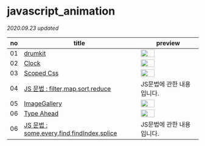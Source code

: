 # javascript_animation

*2020.09.23 updated*

no | title | preview 
---- | ---- | ---- 
01 | <a href="https://github.com/KumJungMin/javascript_animation-/blob/master/01.drumkit/drum_desc.md"> drumkit </a> | <img width="50%" src="https://j.gifs.com/jZ153z.gif"/>
02 | <a href="https://github.com/KumJungMin/javascript_animation/blob/master/02.JSCLOCK/clock_desc.md"> Clock </a> |  <img width="50%" src="https://j.gifs.com/71RMoB.gif"/>
03 | <a href="https://github.com/KumJungMin/javascript_animation/blob/master/03.csstest/css_desc.md">Scoped Css</a> |  <img width="50%" src="https://j.gifs.com/nx1lM5.gif"/>
04 | <a href="">JS 문법 : filter,map,sort,reduce</a> |  JS문법에 관한 내용입니다.
05 | <a href="https://github.com/KumJungMin/javascript_animation/blob/master/05.imageGallery/imageGallery.md">ImageGallery</a> |  <img width="50%" src=""/>
06 | <a href="">Type Ahead</a> |  <img width="50%" src=""/>
06 | <a href="">JS 문법 : some,every,find,findIndex,splice</a> | JS문법에 관한 내용입니다.


